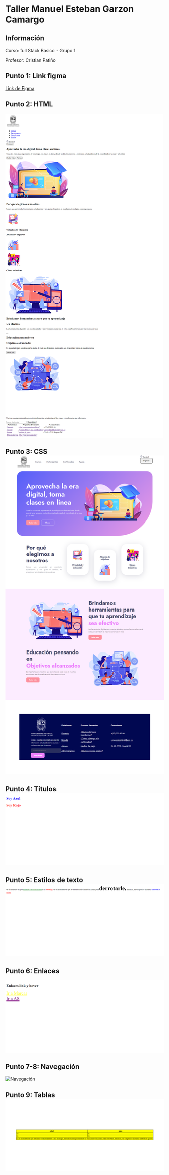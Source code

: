 <h1>Taller Manuel Esteban Garzon Camargo</h1>

<h2> Información</h2>

<p>Curso: full Stack Basico - Grupo 1</p>
<p>Profesor: Cristian Patiño</p>

<h2> Punto 1: Link figma</h2>

<a href="https://www.figma.com/file/i8EsmGQiSEXKgyJVPS4je7/Manuel-Esteban-Garz%C3%B3n-Camargo?type=design&node-id=18%3A681&mode=design&t=kxIsViUpJM0xnttX-1" target="_blank">Link de Figma</a>

<h2> Punto 2: HTML</h2> 
<img src="./public/images/html.png" alt="html">
<h2> Punto 3: CSS</2>
<img src="./public/images/CSS.png" alt="css">
<h2>Punto 4: Titulos</2>
<img src="./public/images/Titulos.png" alt="Titulos">
<h2>Punto 5: Estilos de texto</2>
<img src="./public/images/Estilos de texto.png" alt="Estilos de texto">
<h2>Punto 6: Enlaces</h2>
<img src="./public/images/Enlaces.png" alt="Enlaces">
<h2>Punto 7-8: Navegación</h2>
<img src="./public/images/Navegación.png" alt="Navegación">
<h2>Punto 9: Tablas</2>
<img src="./public/images/Tablas.png" alt="Tablas">